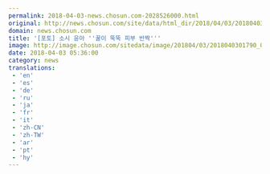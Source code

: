 ```yaml
---
permalink: 2018-04-03-news.chosun.com-2028526000.html
original: http://news.chosun.com/site/data/html_dir/2018/04/03/2018040301856.html
domain: news.chosun.com
title: '[포토] 소시 윤아 ''꿀이 뚝뚝 피부 반짝'''
image: http://image.chosun.com/sitedata/image/201804/03/2018040301790_0.jpg
date: 2018-04-03 05:36:00
category: news
translations: 
 - 'en'
 - 'es'
 - 'de'
 - 'ru'
 - 'ja'
 - 'fr'
 - 'it'
 - 'zh-CN'
 - 'zh-TW'
 - 'ar'
 - 'pt'
 - 'hy'
---
```


